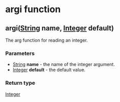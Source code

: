 argi function
=============
argi([String](../types/String.md) **name**, [Integer](../types/Integer.md) **default**)
---------------------------------------------------------------------------------------

The arg function for reading an integer.

### Parameters

- [String](../types/String.md) **name** - the name of the integer argument.
- [Integer](../types/Integer.md) **default** - the default value.

### Return type

[Integer](../types/Integer.md)



